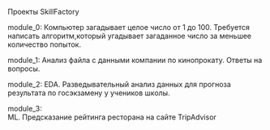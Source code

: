 ﻿Проекты SkillFactory

module_0:
Компьютер загадывает целое число от 1 до 100.
Требуется написать алгоритм,который угадывает загаданное число за меньшее количество попыток.

module_1:
Анализ файла с данными компании по кинопрокату.
Ответы на вопросы.

module_2:
EDA. Разведывательный анализ данных для прогноза результата по госэкзамену у учеников школы.  

module_3:  
ML. Предсказание рейтинга ресторана на сайте TripAdvisor  
